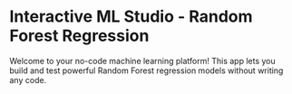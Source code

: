 # Interactive ML Studio - Random Forest Regression
Welcome to your no-code machine learning platform! This app lets you build and test powerful Random Forest regression models without writing any code.
